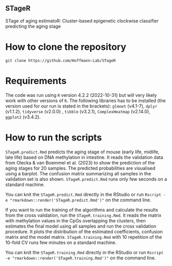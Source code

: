 ## STageR

STage of aging estimatoR: Cluster-based epigenetic clockwise classifier predicting the aging stage

# How to clone the repository

`git clone https://github.com/Hoffmann-Lab/STageR`

# Requirements

The code was run using `R` version 4.2.2 (2022-10-31) but will very likely work with other versions of `R`.
The following libraries has to be installed (the version used for our run is stated in the brackets): `glmnet` (v4.1-7), `dplyr` (v1.1.2), `tidyverse` (v2.0.0) , `tibble` (v3.2.1), `ComplexHeatmap` (v2.14.0), `ggplot2` (v3.4.2).


# How to run the scripts

`STageR.predict.Rmd` predicts the aging stage of mouse (early life, midlife, late life) based on DNA methylation in intestine. It reads the validation data from Olecka & van Boemmel et al. (2023) to show the prediction of the aging stages for 20 samples. The predicted probabilities are visualised using a barplot. The confusion matrix summarizing all samples in the validation set is also shown. `STageR.predict.Rmd` runs only few seconds on a standard machine.

You can knit the `STageR.predict.Rmd` directly in the RStudio or run 
`Rscript -e "rmarkdown::render('STageR.predict.Rmd')"` on the command line.

If you want to run the training of the algorithms and calculate the results from the cross validation, run the `STageR.training.Rmd`. It reads the matrix with methylation values in the CpGs overlapping the clusters, then estimates the final model using all samples and run the cross validation procedure. It plots the distribution of the estimated coefficients, confusion matrix and the model matrix. `STageR.training.Rmd` with 10 repetition of the 10-fold CV runs few minutes on a standard machine.

You can knit the `STageR.training.Rmd` directly in the RStudio or run 
`Rscript -e "rmarkdown::render('STageR.training.Rmd')"` on the command line.


